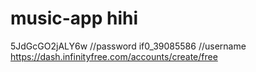 # music-app hihi
5JdGcGO2jALY6w  //password
if0_39085586    //username
https://dash.infinityfree.com/accounts/create/free